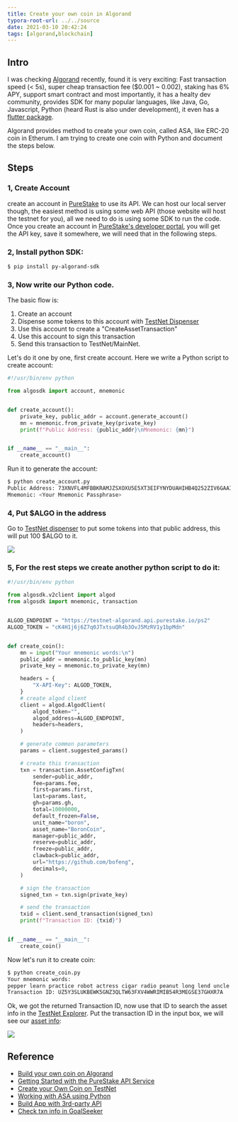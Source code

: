 ```yaml
---
title: Create your own coin in Algorand
typora-root-url: ../../source
date: 2021-03-10 20:42:24
tags: [algorand,blockchain]
---
```




## Intro

I was checking [Algorand](www.algorand.com) recently, found it is very exciting: Fast transaction speed (< 5s), super cheap transaction fee ($0.001 ~ 0.002), staking has 6% APY, support smart contract and most importantly, it has a healty dev community, provides SDK for many popular languages, like Java, Go, Javascript, Python (heard Rust is also under development), it even has a [flutter package](https://pub.dev/packages/dart_algoran).

Algorand provides method to create your own coin, called ASA, like ERC-20 coin in Etherum. I am trying to create one coin with Python and document the steps below.



## Steps

### 1, Create Account

create an account in [PureStake](purestake.io) to use its API. We can host our local server though, the easiest method is using some web API (those website will host the testnet for you), all we need to do is using some SDK to run the code. Once you create an account in [PureStake's developer portal](https://developer.purestake.io/), you will get the API key, save it somewhere, we will need that in the following steps.



### 2, Install python SDK:

```bash
$ pip install py-algorand-sdk
```



### 3, Now write our Python code.

The basic flow is:

1. Create an account
2. Dispense some tokens to this account with [TestNet Dispenser](https://bank.testnet.algorand.network/)
3. Use this account to create a "CreateAssetTransaction"
4. Use this account to sign this transaction
5. Send this transaction to TestNet/MainNet.



Let's do it one by one, first create account. Here we write a Python script to create account:

```python
#!/usr/bin/env python

from algosdk import account, mnemonic


def create_account():
    private_key, public_addr = account.generate_account()
    mn = mnemonic.from_private_key(private_key)
    print(f"Public Address: {public_addr}\nMnemonic: {mn}")


if __name__ == "__main__":
    create_account()
```

Run it to generate the account:

```bash
$ python create_account.py
Public Address: 73XNVFL4MFBBKRAMJZSXOXU5E5XT3EIFYNYDUAHIHB4Q252ZIV6GAAIYVU
Mnemonic: <Your Mnemonic Passphrase>
```



### 4, Put $ALGO in the address

Go to [TestNet dispenser](https://bank.testnet.algorand.network/) to put some tokens into that public address, this will put 100 $ALGO to it.

![](https://tva1.sinaimg.cn/large/008eGmZEly1gofv46s16ej30re0d075l.jpg)



### 5, For the rest steps we create another python script to do it:

```python
#!/usr/bin/env python

from algosdk.v2client import algod
from algosdk import mnemonic, transaction


ALGOD_ENDPOINT = "https://testnet-algorand.api.purestake.io/ps2"
ALGOD_TOKEN = "cK4H1j6j6Z7q0JTxtsuQR4b3OvJ5MzRV1y1bpMdn"


def create_coin():
    mn = input("Your mnemonic words:\n")
    public_addr = mnemonic.to_public_key(mn)
    private_key = mnemonic.to_private_key(mn)

    headers = {
        "X-API-Key": ALGOD_TOKEN,
    }
    # create algod client
    client = algod.AlgodClient(
        algod_token="",
        algod_address=ALGOD_ENDPOINT,
        headers=headers,
    )

    # generate common parameters
    params = client.suggested_params()

    # create this transaction
    txn = transaction.AssetConfigTxn(
        sender=public_addr,
        fee=params.fee,
        first=params.first,
        last=params.last,
        gh=params.gh,
        total=10000000,
        default_frozen=False,
        unit_name="boron",
        asset_name="BoronCoin",
        manager=public_addr,
        reserve=public_addr,
        freeze=public_addr,
        clawback=public_addr,
        url="https://github.com/bofeng",
        decimals=0,
    )

    # sign the transaction
    signed_txn = txn.sign(private_key)

    # send the transaction
    txid = client.send_transaction(signed_txn)
    print(f"Transaction ID: {txid}")


if __name__ == "__main__":
    create_coin()

```



Now let's run it to create coin:

```bash
$ python create_coin.py
Your mnemonic words:
pepper learn practice robot actress cigar radio peanut long lend uncle review equal manual gravity cancel scrub creek damage admit choose miss ginger able upgrade
Transaction ID: UZ5Y3SLUKBEWK5GNZ3QLTW63FXV4WWRIMIB54R3MEGSE37GHXR7A
```



Ok, we got the returned Transaction ID, now use that ID to search the asset info in the [TestNet Explorer](https://goalseeker.purestake.io/algorand/testnet). Put the transaction ID in the input box, we will see our [asset info](https://goalseeker.purestake.io/algorand/testnet/transaction/UZ5Y3SLUKBEWK5GNZ3QLTW63FXV4WWRIMIB54R3MEGSE37GHXR7A):

![](https://tva1.sinaimg.cn/large/008eGmZEly1gofv26i4r2j318w0u0wwy.jpg)



## Reference

* [Build your own coin on Algorand](https://medium.com/algorand/build-your-own-coin-on-algorand-69f5d071181d)
* [Getting Started with the PureStake API Service](https://developer.algorand.org/tutorials/getting-started-purestake-api-service/)
* [Create your Own Coin on TestNet](https://developer.algorand.org/tutorials/create-dogcoin/)
* [Working with ASA using Python](https://developer.algorand.org/tutorials/asa-python/)
* [Build App with 3rd-party API](https://developer.algorand.org/docs/build-apps/setup/#1-use-a-third-party-service)
* [Check txn info in GoalSeeker](https://goalseeker.purestake.io/algorand/mainnet)

